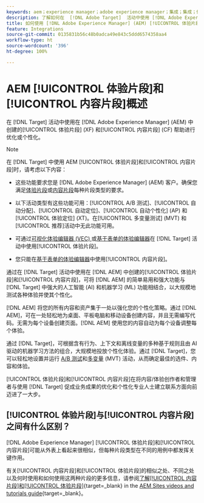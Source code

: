 ```yaml
---
keywords: aem；experience manager；adobe experience manager；集成；集成；体验片段；内容片段
description: 了解如何在  [!DNL Adobe Target]  活动中使用 [!DNL Adobe Experience Manager] 体验和内容片段。
title: 如何使用 [!DNL Adobe Experience Manager] (AEM) [!UICONTROL 体验片段]和[!UICONTROL 内容片段]？
feature: Integrations
source-git-commit: 0135831b56c48b0adca49e843c5ddd6574358aa4
workflow-type: ht
source-wordcount: '396'
ht-degree: 100%

---
```


# AEM [!UICONTROL 体验片段]和[!UICONTROL 内容片段]概述

在 [!DNL Target] 活动中使用在 [!DNL Adobe Experience Manager] (AEM) 中创建的[!UICONTROL 体验片段] (XF) 和[!UICONTROL 内容片段] (CF) 帮助进行优化或个性化。

>[!NOTE]
>
>在 [!DNL Target] 中使用 AEM [!UICONTROL 体验片段]和[!UICONTROL 内容片段]时，请考虑以下内容：
> 
>* 这些功能要求您是 [!DNL Adobe Experience Manager] (AEM) 客户。确保您满足[体验片段](/help/main/c-integrating-target-with-mac/aem/experience-fragments-aem.md#requirements)或[内容片段](/help/main/c-integrating-target-with-mac/aem/content-fragments-aem.md#requirements)每种片段类型的要求。
>
>* 以下活动类型有这些功能可用：[!UICONTROL A/B 测试]、[!UICONTROL 自动分配]、[!UICONTROL 自动定位]、[!UICONTROL 自动个性化] (AP) 和[!UICONTROL 体验定位] (XT)。在[!UICONTROL 多变量测试] (MVT) 和[!UICONTROL 推荐]活动中无此功能可用。
>* 可通过[可视化体验编辑器 (VEC) ](/help/main/c-experiences/c-visual-experience-composer/visual-experience-composer.md)或[基于表单的体验编辑器](/help/main/c-experiences/form-experience-composer.md)在 [!DNL Target] 活动中使用[!UICONTROL 体验片段]。
>
>* 您只能在[基于表单的体验编辑器](/help/main/c-experiences/form-experience-composer.md)中使用[!UICONTROL 内容片段]。


通过在 [!DNL Target] 活动中使用在 [!DNL AEM] 中创建的[!UICONTROL 体验片段]和[!UICONTROL 内容片段]，可将 [!DNL AEM] 的简单易用和强大功能与 [!DNL Target] 中强大的人工智能 (AI) 和机器学习 (ML) 功能相结合，以大规模地测试各种体验并使其个性化。

[!DNL AEM] 将您的所有内容和资产集于一处以强化您的个性化策略。通过 [!DNL AEM]，可在一处轻松地为桌面、平板电脑和移动设备创建内容，并且无需编写代码。无需为每个设备创建页面。[!DNL AEM] 使用您的内容自动为每个设备调整每个体验。

通过 [!DNL Target]，可根据含有行为、上下文和离线变量的多种基于规则且由 AI 驱动的机器学习方法的组合，大规模地投放个性化体验。通过 [!DNL Target]，您可以轻松地设置并运行 [A/B 测试](/help/main/c-activities/t-test-ab/test-ab.md)和[多变量](/help/main/c-activities/c-multivariate-testing/multivariate-testing.md) (MVT) 活动，从而确定最佳的选件、内容和体验。

[!UICONTROL 体验片段]和[!UICONTROL 内容片段]在将内容/体验创作者和管理者与使用 [!DNL Target] 促成业务成果的优化和个性化专业人士建立联系方面向前迈进了一大步。

## [!UICONTROL 体验片段]与[!UICONTROL 内容片段]之间有什么区别？

[!DNL Adobe Experience Manager] [!UICONTROL 体验片段]和[!UICONTROL 内容片段]可能从外表上看起来很相似，但每种片段类型在不同的用例中都发挥关键作用。

有关[!UICONTROL 内容片段]和[!UICONTROL 体验片段]的相似之处、不同之处以及何时使用和如何使用这两种片段的更多信息，请参阅[了解[!UICONTROL 内容片段]和[!UICONTROL 体验片段]](https://experienceleague.adobe.com/docs/experience-manager-learn/sites/content-fragments/understand-content-fragments-and-experience-fragments.html){target=_blank} in the [AEM Sites videos and tutorials guide](https://experienceleague.adobe.com/docs/experience-manager-learn/sites/overview.html){target=_blank}。
